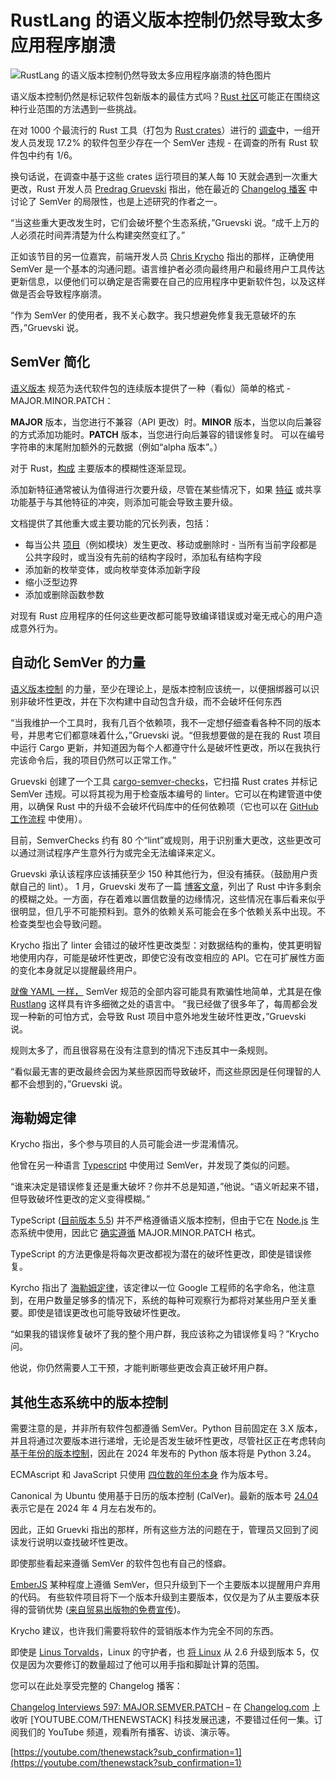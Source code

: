 # RustLang 的语义版本控制仍然导致太多应用程序崩溃

![RustLang 的语义版本控制仍然导致太多应用程序崩溃的特色图片](https://cdn.thenewstack.io/media/2024/07/40206855-rust-semverchecksbb-1024x682.png)

语义版本控制仍然是标记软件包新版本的最佳方式吗？[Rust 社区](https://thenewstack.io/rust-programming-language/)可能正在围绕这种行业范围的方法遇到一些挑战。

在对 1000 个最流行的 Rust 工具（打包为 [Rust crates](https://crates.io/)）进行的 [调查](https://predr.ag/blog/semver-violations-are-common-better-tooling-is-the-answer/)中，一组开发人员发现 17.2% 的软件包至少存在一个 SemVer 违规 - 在调查的所有 Rust 软件包中约有 1/6。

换句话说，在调查中基于这些 crates 运行项目的某人每 10 天就会遇到一次重大更改，Rust 开发人员 [Predrag Gruevski](https://predr.ag/) 指出，他在最近的 [Changelog 播客](https://changelog.com/podcast/597) 中讨论了 SemVer 的局限性，也是上述研究的作者之一。

“当这些重大更改发生时，它们会破坏整个生态系统，”Gruevski 说。“成千上万的人必须花时间弄清楚为什么构建突然变红了。”

正如该节目的另一位嘉宾，前端开发人员 [Chris Krycho](https://v5.chriskrycho.com/index.html) 指出的那样，正确使用 SemVer 是一个基本的沟通问题。语言维护者必须向最终用户和最终用户工具传达更新信息，以便他们可以确定是否需要在自己的应用程序中更新软件包，以及这样做是否会导致程序崩溃。

“作为 SemVer 的使用者，我不关心数字。我只想避免修复我无意破坏的东西，”Gruevski 说。

## SemVer 简化

[语义版本](https://semver.org/) 规范为迭代软件包的连续版本提供了一种（看似）简单的格式 - MAJOR.MINOR.PATCH：

**MAJOR** 版本，当您进行不兼容（API 更改）时。**MINOR** 版本，当您以向后兼容的方式添加功能时。**PATCH** 版本，当您进行向后兼容的错误修复时。
可以在编号字符串的末尾附加额外的元数据（例如“alpha 版本”。）

对于 Rust，[构成](https://doc.rust-lang.org/cargo/reference/semver.html) 主要版本的模糊性逐渐显现。

添加新特征通常被认为值得进行次要升级，尽管在某些情况下，如果 [特征](https://doc.rust-lang.org/book/ch10-02-traits.html) 或共享功能基于与其他特征的冲突，则添加可能会导致主要升级。

文档提供了其他重大或主要功能的冗长列表，包括：

- 每当公共
[项目](https://doc.rust-lang.org/reference/items.html)（例如模块）发生更改、移动或删除时 - 当所有当前字段都是公共字段时，或当没有先前的结构字段时，添加私有结构字段
- 添加新的枚举变体，或向枚举变体添加新字段
- 缩小泛型边界
- 添加或删除函数参数

对现有 Rust 应用程序的任何这些更改都可能导致编译错误或对毫无戒心的用户造成意外行为。

## 自动化 SemVer 的力量

[语义版本控制](https://www.joabj.com/Writing/Tech/Dev/1509-Software-Versioning.html) 的力量，至少在理论上，是版本控制应该统一，以便捆绑器可以识别非破坏性更改，并在下次构建中自动包含升级，而不会破坏任何东西

“当我维护一个工具时，我有几百个依赖项，我不一定想仔细查看各种不同的版本号，并思考它们都意味着什么，”Gruevski 说。“但我想要做的是在我的 Rust 项目中运行 Cargo 更新，并知道因为每个人都遵守什么是破坏性更改，所以在我执行完该命令后，我的项目仍然可以正常工作。”

Gruevski 创建了一个工具 [cargo-semver-checks](https://crates.io/crates/cargo-semver-checks)，它扫描 Rust crates 并标记 SemVer 违规。可以将其视为用于检查版本编号的 linter。它可以在构建管道中使用，以确保 Rust 中的升级不会破坏代码库中的任何依赖项（它也可以在 [GitHub 工作流程](https://github.com/obi1kenobi/cargo-semver-checks-action) 中使用）。

目前，SemverChecks 约有 80 个“lint”或规则，用于识别重大更改，这些更改可以通过测试程序产生意外行为或完全无法编译来定义。

Gruevski 承认该程序应该捕获至少 150 种其他行为，但没有捕获。（鼓励用户贡献自己的 lint）。
1 月，Gruevski 发布了一篇 [博客文章](https://predr.ag/blog/four-challenges-cargo-semver-checks-has-yet-to-tackle/)，列出了 Rust 中许多剩余的模糊之处。一方面，存在着难以置信数量的边缘情况，这些情况在事后看来似乎很明显，但几乎不可能预料到。意外的依赖关系可能会在多个依赖关系中出现。不检查类型也会导致问题。

Krycho 指出了 linter 会错过的破坏性更改类型：对数据结构的重构，使其更明智地使用内存，可能是破坏性更改，即使它没有改变相应的 API。它在可扩展性方面的变化本身就足以提醒最终用户。

[就像 YAML 一样，](https://thenewstack.io/with-yamlscript-yaml-becomes-a-proper-programming-language/) SemVer 规范的全部内容可能具有欺骗性地简单，尤其是在像 [Rustlang](https://thenewstack.io/rust-the-future-of-fail-safe-software-development/) 这样具有许多细微之处的语言中。
“我已经做了很多年了，每周都会发现一种新的可怕方式，会导致 Rust 项目中意外地发生破坏性更改，”Gruevski 说。

规则太多了，而且很容易在没有注意到的情况下违反其中一条规则。

“看似最无害的更改最终会因为某些原因而导致破坏，而这些原因是任何理智的人都不会想到的，”Gruevski 说。

## 海勒姆定律
Krycho 指出，多个参与项目的人员可能会进一步混淆情况。

他曾在另一种语言 [Typescript](https://thenewstack.io/TypeScript/) 中使用过 SemVer，并发现了类似的问题。

“谁来决定是错误修复还是重大破坏？你并不总是知道，”他说。“语义听起来不错，但导致破坏性更改的定义变得模糊。”

TypeScript ([目前版本 5.5](https://thenewstack.io/typescript-5-5-faster-smarter-and-more-powerful/)) 并不严格遵循语义版本控制，但由于它在 [Node.js](https://thenewstack.io/qa-tracy-hinds-bringing-node-js-people/) 生态系统中使用，因此它 [确实遵循](https://www.semver-ts.org/1-background.html) MAJOR.MINOR.PATCH 格式。

TypeScript 的方法更像是将每次更改都视为潜在的破坏性更改，即使是错误修复。

Kyrcho 指出了 [海勒姆定律](https://www.hyrumslaw.com/)，该定律以一位 Google 工程师的名字命名，他注意到，在用户数量足够多的情况下，系统的每种可观察行为都将对某些用户至关重要。即使是错误更改也可能导致破坏性更改。

“如果我的错误修复破坏了我的整个用户群，我应该称之为错误修复吗？”Krycho 问。

他说，你仍然需要人工干预，才能判断哪些更改会真正破坏用户群。

## 其他生态系统中的版本控制
需要注意的是，并非所有软件包都遵循 SemVer。Python 目前固定在 3.X 版本，并且将通过次要版本进行递增，无论是否发生破坏性更改，尽管社区正在考虑转向 [基于年份的版本控制](https://thenewstack.io/python-mulls-a-change-in-version-numbering/)，因此在 2024 年发布的 Python 版本将是 Python 3.24。

ECMAscript 和 JavaScript 只使用 [四位数的年份本身](https://thenewstack.io/ecmascript-specs-approved-and-how-google-sheets-used-wasmgc/) 作为版本号。

Canonical 为 Ubuntu 使用基于日历的版本控制 (CalVer)。最新的版本号 [24.04](https://ubuntu.com/download/server) 表示它是在 2024 年 4 月左右发布的。

因此，正如 Gruevki 指出的那样，所有这些方法的问题在于，管理员又回到了阅读发行说明以查找破坏性更改。

即使那些看起来遵循 SemVer 的软件包也有自己的怪癖。

[EmberJS](https://thenewstack.io/choose-your-own-adventure-emberjs-co-creator-tom-dale/) 某种程度上遵循 SemVer，但只升级到下一个主要版本以提醒用户弃用的代码。
有些软件项目将下一个版本升级到主要版本，仅仅是为了从主要版本获得的营销优势 ([来自贸易出版物的免费宣传](https://thenewstack.io/six-years-later-mesos-makes-version-1-0-now-real-fun-begins/))。

Krycho 建议，也许我们需要将软件的营销版本作为完全不同的东西。

即使是 [Linus Torvalds](https://thenewstack.io/linus-torvalds-on-security-ai-open-source-and-trust/)，Linux 的守护者，也 [将 Linux](https://www.makeuseof.com/how-are-linux-kernel-versions-formed/) 从 2.6 升级到版本 5，仅仅是因为次要修订的数量超过了他可以用手指和脚趾计算的范围。

您可以在此处享受完整的 Changelog 播客：

[Changelog Interviews 597: MAJOR.SEMVER.PATCH](https://changelog.com/podcast/597) – 在 [Changelog.com](https://changelog.com/) 上收听
[YOUTUBE.COM/THENEWSTACK]
科技发展迅速，不要错过任何一集。订阅我们的 YouTube 频道，观看所有播客、访谈、演示等。

[https://youtube.com/thenewstack?sub_confirmation=1](https://youtube.com/thenewstack?sub_confirmation=1)